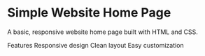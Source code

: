# Simple Website Home Page
A basic, responsive website home page built with HTML and CSS.

Features
Responsive design
Clean layout
Easy customization
